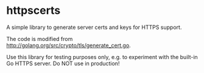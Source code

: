# httpscerts
A simple library to generate server certs and keys for HTTPS support.

The code is modified from http://golang.org/src/crypto/tls/generate_cert.go.

Use this library for testing purposes only, e.g. to experiment with the built-in Go HTTPS server. Do NOT use in production!
